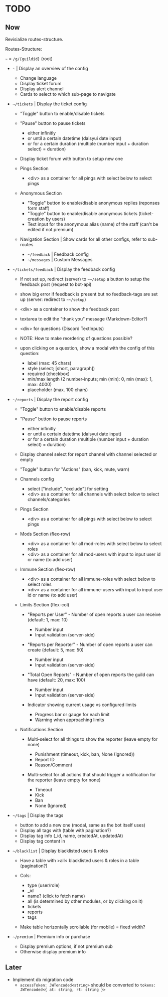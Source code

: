 # TODO

## Now

Revisialize routes-structure.

Routes-Structure:

`~` = `/g/{guildid}` (root)

- `~` | Display an overview of the config

  - Change language
  - Display ticket forum
  - Display alert channel
  - Cards to select to which sub-page to navigate

- `~/tickets` | Display the ticket config

  - "Toggle" button to enable/disable tickets
  - "Pause" button to pause tickets

    - either infinitly
    - or until a certain datetime (daisyui date input)
    - or for a certain duration (multiple (number input + duration select) = duration)

  - Display ticket forum with button to setup new one
  - Pings Section

    - \<div> as a container for all pings with select below to select pings

  - Anonymous Section

    - "Toggle" button to enable/disable anonymous replies (reponses form staff)
    - "Toggle" button to enable/disable anonymous tickets (ticket-creation by users)
    - Text input for the anonymous alias (name) of the staff (can't be edited if not premium)

  - Navigation Section | Show cards for all other configs, refer to sub-routes

    - `~/feedback` | Feedback config
    - `~/messages` | Custom Messages

- `~/tickets/feedback` | Display the feedback config

  - If not set up, redirect (server) to `~~/setup` a button to setup the feedback post (request to bot-api)
  - show big error if feedback is present but no feedback-tags are set up (server: redirect to `~~/setup`)
  - \<div> as a container to show the feedback post
  - textarea to edit the "thank you" message (Markdown-Editor?)
  - \<div> for questions (Discord TextInputs)
  - NOTE: How to make reordering of questions possible?
  - upon clicking on a question, show a modal with the config of this question:

    - label (max: 45 chars)
    - style (select; [short, paragraph])
    - required (checkbox)
    - min/max length (2 number-inputs; min (min): 0, min (max): 1, max: 4000)
    - placeholder (max. 100 chars)

- `~/reports` | Display the report config

  - "Toggle" button to enable/disable reports
  - "Pause" button to pause reports

    - either infinitly
    - or until a certain datetime (daisyui date input)
    - or for a certain duration (multiple (number input + duration select) = duration)

  - Display channel select for report channel with channel selected or empty
  - "Toggle" button for "Actions" (ban, kick, mute, warn)
  - Channels config

    - select ["include", "exclude"] for setting
    - \<div> as a container for all channels with select below to select channels/categories

  - Pings Section

    - \<div> as a container for all pings with select below to select pings

  - Mods Section (flex-row)

    - \<div> as a container for all mod-roles with select below to select roles
    - \<div> as a container for all mod-users with input to input user id or name (to add user)

  - Immune Section (flex-row)

    - \<div> as a container for all immune-roles with select below to select roles
    - \<div> as a container for all immune-users with input to input user id or name (to add user)

  - Limits Section (flex-col)

    - "Reports per User" - Number of open reports a user can receive (default: 1, max: 10)

      - Number input
      - Input validation (server-side)

    - "Reports per Reporter" - Number of open reports a user can create (default: 5, max: 50)

      - Number input
      - Input validation (server-side)

    - "Total Open Reports" - Number of open reports the guild can have (default: 20, max: 100)

      - Number input
      - Input validation (server-side)

    - Indicator showing current usage vs configured limits

      - Progress bar or gauge for each limit
      - Warning when approaching limits

  - Notifications Section

    - Multi-select for all things to show the reporter (leave empty for none)

      - Punishment (timeout, kick, ban, None (Ignored))
      - Report ID
      - Reason/Comment

    - Multi-select for all actions that should trigger a notification for the reporter (leave empty for none)

      - Timeout
      - Kick
      - Ban
      - None (Ignored)

- `~/tags` | Display the tags

  - button to add a new one (modal, same as the bot itself uses)
  - Display all tags with (table with pagination?)
  - Display tag info (\_id, name, createdAt, updatedAt)
  - Display tag content in <dialog> as markdown with controls

- `~/blacklist` | Display blacklisted users & roles

  - Have a table with >all< blacklisted users & roles in a table (pagination?)
  - Cols:

    - type (user/role)
    - \_id
    - name? (click to fetch name)
    - all (is determined by other modules, or by clicking on it)
    - tickets
    - reports
    - tags

  - Make table horizontally scrollable (for mobile) = fixed width?

- `~/premium` | Premium info or purchase

  - Display premium options, if not premium sub
  - Otherwise display premium info

## Later

- Implement db migration code
  - `accessToken: JWTencoded<string>` should be converted to `tokens: JWTencoded<{ at: string, rt: string }>`
